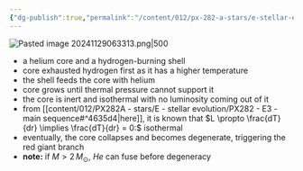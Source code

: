 ```yaml
---
{"dg-publish":true,"permalink":"/content/012/px-282-a-stars/e-stellar-evolution/px-285-e5a-post-main-sequence-evolution/","created":"2024-11-25T10:50:32.000+00:00","updated":"2024-12-04T21:16:26.270+00:00"}
---
```


![Pasted image 20241129063313.png|500](/img/user/pics/Pasted%20image%2020241129063313.png)
- a helium core and a hydrogen-burning shell
- core exhausted hydrogen first as it has a higher temperature
- the shell feeds the core with helium
- core grows until thermal pressure cannot support it
- the core is inert and isothermal with no luminosity coming out of it
- from [[content/012/PX282A - stars/E - stellar evolution/PX282 - E3 - main sequence#^4635d4\|here]], it is known that $L \propto \frac{dT}{dr} \implies \frac{dT}{dr} = 0:$ isothermal
- eventually, the core collapses and becomes degenerate, triggering the red giant branch
- **note:** if ${} M>2\,M_{\odot} {}$, $He$ can fuse before degeneracy
